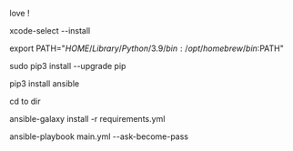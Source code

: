 love !

xcode-select --install

export PATH="$HOME/Library/Python/3.9/bin:/opt/homebrew/bin:$PATH"

sudo pip3 install --upgrade pip

pip3 install ansible

cd to dir

ansible-galaxy install -r requirements.yml

ansible-playbook main.yml --ask-become-pass